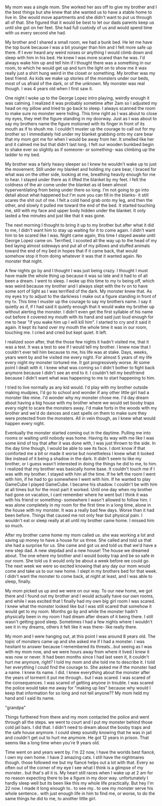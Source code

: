 My mom was a single mom. She worked her ass off to give my brother and I the best things but she knew that she wanted us to have a stable home to live in. She would move apartments and she didn't want to put us through all of that. She figured that it would be best to let our dads parents keep us until she got on her feet. She had full custody of us and would spend time with us every second she had. 

 My brother and I shared a small room, we had a bunk bed. He let me have the top bunk because I was a bit younger than him and I felt more safe up there. If I ever heard any weird noises or anything I would climb down and sleep with him in his bed. He knew I was more scared than he was. I'd always wake him up and tell him if I thought there was a something in our room, to which he would get up and turn the light on to show me it was really just a shirt hung weird in the closet or something. My brother was my best friend. As kids we make up stories of the monsters under our beds, most of us afraid of the dark, or of the unknown. My monster was real though. I was 4 years old when I first saw it. 

One night I woke up to the George Lopez intro playing, weirdly enough it was calming. I realized it was probably sometime after 2am so I adjusted my head on my pillow and tried to go back to sleep. I always scanned the room to make sure no monster were hiding. This time right as I was about to close my eyes, they met the figure standing in my doorway. Just as I was about to say my brothers name the figure motioned with its finger in front of its mouth as if to shush me. I couldn't muster up the courage to call out for my brother so I immediately hid under my blanket grabbing onto my care bear that my mom got me for when I would be away from her. It smelled like her and it calmed me but that didn't last long. I felt our wooden bunkbed begin to shake ever so slightly as if someone- or something- was climbing up the ladder to my bed. 

My brother was a fairly heavy sleeper so I knew he wouldn't wake up to just the movement. Still under my blanket and holding my care bear, I braced for what was on the other side, looking at me, breathing heavily enough for me to hear. I stayed under there as it lifted the blanket by my feet. I felt the coldness of the air come under the blanket as id been almost hyperventilating from being under there so long. I'm not going to go into detail about what happened but I'm sure you can fill in the blanks- it still scares the shit out of me. I felt a cold hand grab onto my leg, and then the other, and slowly it pulled me toward the end of the bed. It started touching me, still with my face and upper body hidden under the blanket. It only lasted a few minutes and just like that it was gone. 

The next morning I thought to bring it up to my brother but after what it did to me, I didn't want him to stay up waiting for it to come again. I didn't want him to be scared like I was. Night came again, this time I stayed awake until George Lopez came on. Terrified, I scooted all the way up to the head of my bed laying almost sideways and put all of my pillows and stuffed animals toward the end of my bed in hopes that if it came back, that would somehow stop it from doing whatever it was that it wanted again. No monster that night. 

A few nights go by and I thought I was just being crazy. I thought I must have made the whole thing up because it was so late and it had to of all been a dream. I went to sleep. I woke up this time to my tv being off, which was weird because my brother and I always slept with the tv on to have some sort of light as I was terrified of the dark. My monster knew that.  As my eyes try to adjust to the darkness I make out a figure standing in front of my tv. This time I muster up the courage to say my brothers name. I say it quietly as if, if I had said it quietly enough that it would wake my brother up without alerting the monster. I didn't even get the first syllable of his name out before it covered my mouth with its hand and said just loud enough for me to hear "if you wake him up I will kill him".  I started to cry and it said it again. It kept its hand over my mouth the whole time it was in our room, touching me. I cried and cried but kept quiet. It left.

I realized soon after,  that the those few nights it hadn't visited me, that it was a test. It was a test to see if I would tell my brother. I knew now that I couldn't ever tell him because to me, his life was at stake. Days, weeks, years went by and he visited me every night. For almost 5 years of my life every night my monster tortured me. It got progressively worse. At some point I dealt with it. I knew what was coming so I didn't bother to fight back anymore because I didn't see an end to it. I couldn't tell my bestfriend because I didn't want what was happening to me to start happening to him. 

I tried to live normally as any kid would. I'd play with my brother outside making mudpies, I'd go to school and wonder if any other little girl had a monster like mine. I'd wonder why my monster chose me. I'd day dream about having a big house with my brother where we would set booby traps every night to scare the monsters away. I'd make forts in the woods with my brother and we'd do dances and cast spells on them to make sure they were protected from the monsters. All in vein though, as I knew what would happen every night. 

Eventually the monster started coming out in the daytime. Pulling me into rooms or waiting until nobody was home. Having its way with me like I was some kind of toy that after it was done with, I was just thrown to the side. In the day time though, I would be able to see its face. I dont know if that comforted me a bit or made it worse but nonetheless I knew what it looked like instead of it being a shadow in the dark. It didn't seem to like my brother, or I guess wasn't interested in doing the things he did to me, to him. I realized that my brother was basically home base. It couldn't touch me if I was with my brother. I stayed with him all the time. If he left the room I went with him, if he had to go somewhere I went with him. If he wanted to play GameCube I played GameCube. I became his shadow. I couldn't be with him at all times but for the most part it worked. Until one day when my brother had gone on vacation, I cant remember where he went but I think it was with his friend or something- somewhere I wasn't allowed to follow him. I was alone completely in my room for the first time in a long time, alone in the house with my monster. It was a really bad few days. Worse than it had been before. Things that caused me not only fear but physical pain. I wouldn't eat or sleep really at all until my brother came home. I missed him so much. 

After my brother came home my mom called us. she was working a lot and saving up money to have a house for us three. She called and told us that she had a surprise for us. She came and got us and told us that we'd have a new step dad. A new stepdad and a new house! The house we dreamed about. The one where my brother and I would booby trap and be so safe in our room. She told us it would only be about a week before we could go. The next week we were so excited knowing that any day our mom would come and take us to our new home. I slept in my brothers bed for that week. I didn't want the monster to come back, at night at least, and I was able to sleep, finally. 

My mom picked us up and we were on our way. To our new home, we got there and I found out my brother and I would actually have our own rooms, and while I was excited that I finally had my own big girl room I was scared. I knew what the monster looked like but I was still scared that somehow it would get to my room.  Months go by and while the monster hadn't physically been in my room I had dream after dream of it being there. I still wasn't getting good sleep. Sometimes I had a few nights where I wouldn't see it in my dreams, others it felt like it was there- like really there. 

My mom and I were hanging out, at this point I was around 8 years old. The topic of monsters came up and she asked me if I had a monster. I was hesitant to answer because I remembered its threats...but seeing as I was with my mom now, and we were hours away from where it lived I knew it was now or never. It had been months since I had last seen it, it couldn't hurt me anymore, right? I told my mom and she told me to describe it. I told her everything I could find the courage to. She asked me if the monster had a name. I knew its name. I did. I knew everything about the monster after the years of torment it put me through.. but I was scared. I was scared of the consequences. I was scared of getting anyone in trouble. I was scared the police would take me away for "making up lies" because why would I keep that information for so long and not tell anyone?? My mom held my hand and I said its name.

"grandpa"

Things furthered from there and my mom contacted the police and went through all the steps. we went to court and I put my monster behind those cold jail bars. I did that. I didn't need to dream about the booby traps and the safe house anymore. I could sleep soundly knowing that he was in jail and couldn't get out to hurt me anymore. He got 12 years in prison. That seems like a long time when you're 9 years old. 

Time went on and years went by. I'm 22 now, I have the worlds best fiancé, I own my own home. I have 2 amazing cats. I still have the nightmares though. those followed me but my fiancé helps out a lot with that. Every so often out of the corner of my eye I see what I think is a glimpse of my monster.. but that's all it is. My heart still races when I wake up at 2 am for no reason expecting there to be a figure in my door way. unfortunately I hardly sleep well but its been like this my whole life practically. But hey I'm 22 now. I made it long enough to.. to see my.. to see my monster serve his whole sentence.. with just enough life in him to find me, or worse,  to do the same things he did to me, to another little girl.